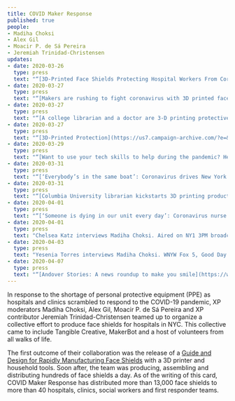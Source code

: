 ```yaml
---
title: COVID Maker Response
published: true
people:
- Madiha Choksi
- Alex Gil
- Moacir P. de Sá Pereira
- Jeremiah Trinidad-Christensen
updates:
- date: 2020-03-26
  type: press
  text: "“[3D-Printed Face Shields Protecting Hospital Workers From Coronavirus](https://twitter.com/vicenews/status/1243298834999992321),” in *ViceNews* by Daniel Ming."
- date: 2020-03-27
  type: press
  text: "“[Makers are rushing to fight coronavirus with 3D printed face shields and test swabs](https://www.fastcompany.com/90482710/makers-are-rushing-to-fight-coronavirus-with-3d-printed-face-shields-and-test-swabs),” in *Fast Company* by Kristin Toussaint."
- date: 2020-03-27
  type: press
  text: "“[A college librarian and a doctor are 3-D printing protective equipment for hospital workers](https://lithub.com/a-college-librarian-and-a-doctor-are-3-d-printing-protective-equipment-for-hospital-workers/),” in *Literary Hub*."
- date: 2020-03-27
  type: press
  text: "“[3D-Printed Protection](https://us7.campaign-archive.com/?e=&u=cc26d8788ee7d6f98dd0af14e&id=31f0a4316e),” in *Columbia News*."
- date: 2020-03-29
  type: press
  text: "“[Want to use your tech skills to help during the pandemic? Here's how.](https://www.protocol.com/how-to-help-coronavirus-tech),” in *Protocol* by Sofie Kodner."
- date: 2020-03-31
  type: press
  text: "“[‘Everybody’s in the same boat’: Coronavirus drives New York’s hospitals to breaking point](https://www.politico.com/states/new-york/albany/story/2020/03/31/everybodys-in-the-same-boat-coronavirus-drives-new-yorks-hospitals-to-breaking-point-1269943),” in *Politico* by Danielle Muoio."
- date: 2020-03-31
  type: press
  text: "“[Columbia University librarian kickstarts 3D printing production of protective face shields](https://www.amny.com/coronavirus/columbia-university-librarian-kickstarts-3d-printing-production-of-protective-face-shields/),” in *AM NY* by Emily Davenport."
- date: 2020-04-01
  type: press
  text: "“[‘Someone is dying in our unit every day’: Coronavirus nurse reveals horror of intensive care ward and how it’s completely changed her home life](https://www.independent.co.uk/news/world/americas/),” in *Independent UK*."
- date: 2020-04-01
  type: press
  text: "Chelsea Katz interviews Madiha Choksi. Aired on NY1 3PM broadcast"
- date: 2020-04-03
  type: press
  text: "Yesenia Torres interviews Madiha Choksi. WNYW Fox 5, Good Day NY. Aired at 9:45–9:50AM"
- date: 2020-04-07
  type: press
  text: "“[Andover Stories: A news roundup to make you smile](https://www.andover.edu/news/2020/andover-stories-a-news-roundup-to-make-you-smile).”"
---
```

        
In response to the shortage of personal protective equipment (PPE) as hospitals and clinics scrambled to respond to the COVID-19 pandemic, XP moderators Madiha Choksi, Alex Gil, Moacir P. de Sá Pereira and XP contributor Jeremiah Trinidad-Christensen teamed up to organize a collective effort to produce face shields for hospitals in NYC. This collective came to include Tangible Creative, MakerBot and a host of volunteers from all walks of life.

The first outcome of their collaboration was the release of a [Guide and Design for Rapidly Manufacturing Face Shields](https://studio.cul.columbia.edu/face-shield) with a 3D printer and household tools. Soon after, the team was producing, assembling and distributing hundreds of face shields a day. As of the writing of this card, COVID Maker Response has distributed more than 13,000 face shields to more than 40 hospitals, clinics, social workers and first responder teams.              

